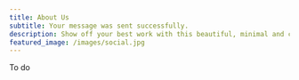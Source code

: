 ```yaml
---
title: About Us
subtitle: Your message was sent successfully.
description: Show off your best work with this beautiful, minimal and customizable portfolio theme.
featured_image: /images/social.jpg
---
```


To do